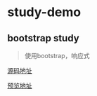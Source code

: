 # study-demo

## bootstrap study

> 使用bootstrap，响应式

[源码地址](https://github.com/hexiuhui/study-demo/tree/master/bootstrap)

[预览地址](https://hexiuhui.github.io/study-demo/bootstrap/index.html)
